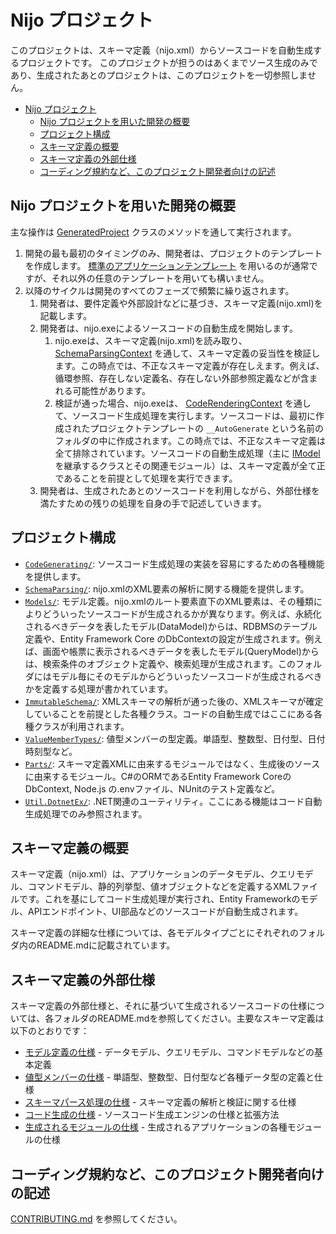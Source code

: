 # Nijo プロジェクト
このプロジェクトは、スキーマ定義（nijo.xml）からソースコードを自動生成するプロジェクトです。
このプロジェクトが担うのはあくまでソース生成のみであり、生成されたあとのプロジェクトは、このプロジェクトを一切参照しません。

- [Nijo プロジェクト](#nijo-プロジェクト)
  - [Nijo プロジェクトを用いた開発の概要](#nijo-プロジェクトを用いた開発の概要)
  - [プロジェクト構成](#プロジェクト構成)
  - [スキーマ定義の概要](#スキーマ定義の概要)
  - [スキーマ定義の外部仕様](#スキーマ定義の外部仕様)
  - [コーディング規約など、このプロジェクト開発者向けの記述](#コーディング規約などこのプロジェクト開発者向けの記述)


## Nijo プロジェクトを用いた開発の概要
主な操作は [GeneratedProject](./GeneratedProject.cs) クラスのメソッドを通して実行されます。

1. 開発の最も最初のタイミングのみ、開発者は、プロジェクトのテンプレートを作成します。 [標準のアプリケーションテンプレート](../Nijo.ApplicationTemplate.Ver1/README.md) を用いるのが通常ですが、それ以外の任意のテンプレートを用いても構いません。
2. 以降のサイクルは開発のすべてのフェーズで頻繁に繰り返されます。
   1. 開発者は、要件定義や外部設計などに基づき、スキーマ定義(nijo.xml)を記載します。
   2. 開発者は、nijo.exeによるソースコードの自動生成を開始します。
      1. nijo.exeは、スキーマ定義(nijo.xml)を読み取り、 [SchemaParsingContext](./SchemaParsing/SchemaParseContext.cs) を通して、スキーマ定義の妥当性を検証します。この時点では、不正なスキーマ定義が存在しえます。例えば、循環参照、存在しない定義名、存在しない外部参照定義などが含まれる可能性があります。
      2. 検証が通った場合、nijo.exeは、 [CodeRenderingContext](./CodeGenerating/CodeRenderingContext.cs) を通して、ソースコード生成処理を実行します。ソースコードは、最初に作成されたプロジェクトテンプレートの `__AutoGenerate` という名前のフォルダの中に作成されます。この時点では、不正なスキーマ定義は全て排除されています。ソースコードの自動生成処理（主に [IModel](./CodeGenerating/IModel.cs) を継承するクラスとその関連モジュール）は、スキーマ定義が全て正であることを前提として処理を実行できます。
   3. 開発者は、生成されたあとのソースコードを利用しながら、外部仕様を満たすための残りの処理を自身の手で記述していきます。


## プロジェクト構成
- [`CodeGenerating/`](./CodeGenerating/): ソースコード生成処理の実装を容易にするための各種機能を提供します。
- [`SchemaParsing/`](./SchemaParsing/): nijo.xmlのXML要素の解析に関する機能を提供します。
- [`Models/`](./Models/): モデル定義。nijo.xmlのルート要素直下のXML要素は、その種類によりどういったソースコードが生成されるかが異なります。例えば、永続化されるべきデータを表したモデル(DataModel)からは、RDBMSのテーブル定義や、Entity Framework Core のDbContextの設定が生成されます。例えば、画面や帳票に表示されるべきデータを表したモデル(QueryModel)からは、検索条件のオブジェクト定義や、検索処理が生成されます。このフォルダにはモデル毎にそのモデルからどういったソースコードが生成されるべきかを定義する処理が書かれています。
- [`ImmutableSchema/`](./ImmutableSchema/): XMLスキーマの解析が通った後の、XMLスキーマが確定していることを前提とした各種クラス。コードの自動生成ではここにある各種クラスが利用されます。
- [`ValueMemberTypes/`](./ValueMemberTypes/): 値型メンバーの型定義。単語型、整数型、日付型、日付時刻型など。
- [`Parts/`](./Parts/): スキーマ定義XMLに由来するモジュールではなく、生成後のソースに由来するモジュール。C#のORMであるEntity Framework CoreのDbContext, Node.js の.envファイル、NUnitのテスト定義など。
- [`Util.DotnetEx/`](./Util.DotnetEx/): .NET関連のユーティリティ。ここにある機能はコード自動生成処理でのみ参照されます。

## スキーマ定義の概要
スキーマ定義（nijo.xml）は、アプリケーションのデータモデル、クエリモデル、コマンドモデル、静的列挙型、値オブジェクトなどを定義するXMLファイルです。これを基にしてコード生成処理が実行され、Entity Frameworkのモデル、APIエンドポイント、UI部品などのソースコードが自動生成されます。

スキーマ定義の詳細な仕様については、各モデルタイプごとにそれぞれのフォルダ内のREADME.mdに記載されています。

## スキーマ定義の外部仕様
スキーマ定義の外部仕様と、それに基づいて生成されるソースコードの仕様については、各フォルダのREADME.mdを参照してください。主要なスキーマ定義は以下のとおりです：

- [モデル定義の仕様](./Models/README.md) - データモデル、クエリモデル、コマンドモデルなどの基本定義
- [値型メンバーの仕様](./ValueMemberTypes/README.md) - 単語型、整数型、日付型など各種データ型の定義と仕様
- [スキーマパース処理の仕様](./SchemaParsing/README.md) - スキーマ定義の解析と検証に関する仕様
- [コード生成の仕様](./CodeGenerating/README.md) - ソースコード生成エンジンの仕様と拡張方法
- [生成されるモジュールの仕様](./Parts/README.md) - 生成されるアプリケーションの各種モジュールの仕様

## コーディング規約など、このプロジェクト開発者向けの記述
[CONTRIBUTING.md](./CONTRIBUTING.md) を参照してください。
